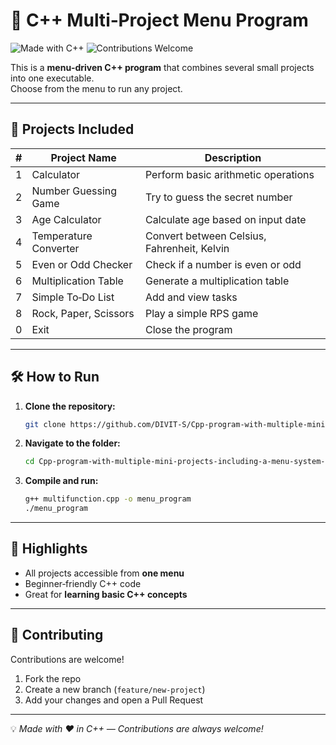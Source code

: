 
# 🚀 C++ Multi‑Project Menu Program

![Made with C++](https://img.shields.io/badge/Made%20with-C%2B%2B-blue.svg)
![Contributions Welcome](https://img.shields.io/badge/Contributions-Welcome-brightgreen.svg)

This is a **menu‑driven C++ program** that combines several small projects into one executable.  
Choose from the menu to run any project.

---

## 📂 Projects Included

| #  | Project Name            | Description                           |
|----|------------------------|---------------------------------------|
| 1  | Calculator             | Perform basic arithmetic operations   |
| 2  | Number Guessing Game   | Try to guess the secret number        |
| 3  | Age Calculator         | Calculate age based on input date     |
| 4  | Temperature Converter  | Convert between Celsius, Fahrenheit, Kelvin |
| 5  | Even or Odd Checker    | Check if a number is even or odd      |
| 6  | Multiplication Table   | Generate a multiplication table       |
| 7  | Simple To‑Do List      | Add and view tasks                    |
| 8  | Rock, Paper, Scissors  | Play a simple RPS game                |
| 0  | Exit                   | Close the program                     |

---

## 🛠️ How to Run

1. **Clone the repository:**
   ```bash
   git clone https://github.com/DIVIT-S/Cpp-program-with-multiple-mini-projects-including-a-menu-system-so-user-can-choose-which-one-to-run.git
   ```
2. **Navigate to the folder:**
   ```bash
   cd Cpp-program-with-multiple-mini-projects-including-a-menu-system-so-user-can-choose-which-one-to-run
   ```
3. **Compile and run:**
   ```bash
   g++ multifunction.cpp -o menu_program
   ./menu_program
   ```

---

## 🌟 Highlights
- All projects accessible from **one menu**  
- Beginner‑friendly C++ code  
- Great for **learning basic C++ concepts**  

---

## 🤝 Contributing
Contributions are welcome!  
1. Fork the repo  
2. Create a new branch (`feature/new-project`)  
3. Add your changes and open a Pull Request  

---

💡 *Made with ❤️ in C++ — Contributions are always welcome!*  
